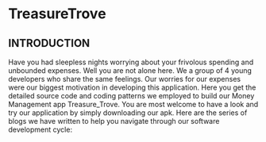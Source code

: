 # TreasureTrove
## INTRODUCTION
Have you had sleepless nights worrying about your frivolous spending and unbounded expenses. Well you are not alone here. We a group of 4 young developers who share the same feelings. Our worries for our expenses were our biggest motivation in developing this application. Here you get the detailed source code and coding patterns we employed to build our Money Management app Treasure_Trove. You are most welcome to have a look and try our application by simply downloading our apk.
Here are the series of blogs we have written to help you navigate through our software development cycle:
